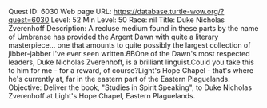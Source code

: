 Quest ID: 6030
Web page URL: https://database.turtle-wow.org/?quest=6030
Level: 52
Min Level: 50
Race: nil
Title: Duke Nicholas Zverenhoff
Description: A recluse medium found in these parts by the name of Umbranse has provided the Argent Dawn with quite a literary masterpiece... one that amounts to quite possibly the largest collection of jibber-jabber I've ever seen written.$B$BOne of the Dawn's most respected leaders, Duke Nicholas Zverenhoff, is a brilliant linguist.Could you take this to him for me - for a reward, of course?Light's Hope Chapel - that's where he's currently at, far in the eastern part of the Eastern Plaguelands.
Objective: Deliver the book, "Studies in Spirit Speaking", to Duke Nicholas Zverenhoff at Light's Hope Chapel, Eastern Plaguelands.
